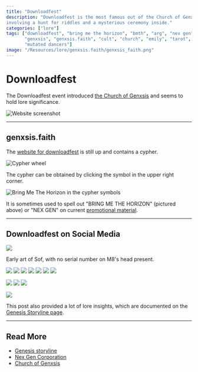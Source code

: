 ```yaml
---
title: "Downloadfest"
description: "Downloadfest is the most famous out of the Church of Genxsis events, 
involving a hunt for riddles and a mysterious ceremony inside."
categories: ["lore"]
tags: ["downloadfest", "bring me the horizon", "bmth", "arg", "nex gen", "post human", 
       "genxsis", "genxsis.faith", "cult", "church", "emily", "tarot", "cypher", 
       "mutated dancers"]
image: "/Resources/lore/genxsis.faith/genxsis_faith.png"
---
```

# Downloadfest

The Downloadfest event introduced [the Church of Genxsis](church) and  seems to hold lore significance.

![Website screenshot](https://raw.githubusercontent.com/bmth-arg-wiki/wiki-assets/main/lore/genxsis.faith/genxsis_faith.png)

---

## genxsis.faith

The [website for downloadfest](https://www.genxsis.faith/) is still up and  contains a cypher.

![Cypher wheel](https://raw.githubusercontent.com/bmth-arg-wiki/wiki-assets/main/lore/genxsis.faith/cypher.png)

The cypher can be obtained by clicking the symbol in the upper right corner.

![Bring Me The Horizon in the cypher symbols](https://raw.githubusercontent.com/bmth-arg-wiki/wiki-assets/main/other-webpages/bmth_cypher.png)

It is sometimes used to spell out "BRING ME THE HORIZON" (pictured above) or "NEX GEN" on  current [promotional material](../socials).

---

## Downloadfest on Social Media

![](https://raw.githubusercontent.com/bmth-arg-wiki/wiki-assets/main/lore/downloadfest/downloadfest_noserialno.jpg)

Early art of Sof, with no serial number on M8's head present.

![](https://raw.githubusercontent.com/bmth-arg-wiki/wiki-assets/main/lore/downloadfest/insta_downloadfest1.jpg) ![](https://raw.githubusercontent.com/bmth-arg-wiki/wiki-assets/main/lore/downloadfest/insta_downloadfest2.jpg) ![](https://raw.githubusercontent.com/bmth-arg-wiki/wiki-assets/main/lore/downloadfest/insta_downloadfest3.jpg) ![](https://raw.githubusercontent.com/bmth-arg-wiki/wiki-assets/main/lore/downloadfest/insta_downloadfest_4.jpg) ![](https://raw.githubusercontent.com/bmth-arg-wiki/wiki-assets/main/lore/downloadfest/insta_downloadfest5.jpg) ![](https://raw.githubusercontent.com/bmth-arg-wiki/wiki-assets/main/lore/downloadfest/insta_downloadfest6.jpg) ![](https://raw.githubusercontent.com/bmth-arg-wiki/wiki-assets/main/lore/downloadfest/insta_downloadfest7.jpg)

![](https://raw.githubusercontent.com/bmth-arg-wiki/wiki-assets/main/lore/downloadfest/insta_downloadfest_dancers.jpg) ![](https://raw.githubusercontent.com/bmth-arg-wiki/wiki-assets/main/lore/downloadfest/insta_downloadfest_dancer_picture.jpg) ![](https://raw.githubusercontent.com/bmth-arg-wiki/wiki-assets/main/lore/downloadfest/eve_art_downloadfest.jpg)

![](https://raw.githubusercontent.com/bmth-arg-wiki/wiki-assets/main/lore/downloadfest/insta_downloadfest_genesisstoryline.jpg)

This post also provided a lot of lore insights, which are documented on the  [Genesis Storyline page](genesis-storyline).

---

## Read More

* [Genesis storyline](genesis-storyline)
* [Nex Gen Corporation](./nex-gen-corporation)
* [Church of Genxsis](church)

&nbsp;